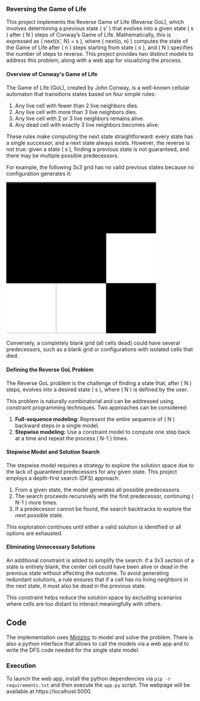 ### Reversing the Game of Life

This project implements the Reverse Game of Life (Reverse GoL), which involves determining a previous state \( s' \) that evolves into a given state \( s \) after \( N \) steps of Conway’s Game of Life. Mathematically, this is expressed as \( next(s', N) = s \), where \( next(o, n) \) computes the state of the Game of Life after \( n \) steps starting from state \( o \), and \( N \) specifies the number of steps to reverse. This project provides two distinct models to address this problem, along with a web app for visualizing the process.

#### Overview of Conway's Game of Life
The Game of Life (GoL), created by John Conway, is a well-known cellular automaton that transitions states based on four simple rules:
1. Any live cell with fewer than 2 live neighbors dies.
2. Any live cell with more than 3 live neighbors dies.
3. Any live cell with 2 or 3 live neighbors remains alive.
4. Any dead cell with exactly 3 live neighbors becomes alive.

These rules make computing the next state straightforward: every state has a single successor, and a next state always exists. However, the reverse is not true: given a state \( s \), finding a previous state is not guaranteed, and there may be multiple possible predecessors. 

For example, the following 3x3 grid has no valid previous states because no configuration generates it:

<img src="img/no_sol.jpg" alt="no solutions" width="400"/>

Conversely, a completely blank grid (all cells dead) could have several predecessors, such as a blank grid or configurations with isolated cells that died.

#### Defining the Reverse GoL Problem
The Reverse GoL problem is the challenge of finding a state that, after \( N \) steps, evolves into a desired state \( s \), where \( N \) is defined by the user.

This problem is naturally combinatorial and can be addressed using constraint programming techniques. Two approaches can be considered:
1. **Full-sequence modeling:** Represent the entire sequence of \( N \) backward steps in a single model.
2. **Stepwise modeling:** Use a constraint model to compute one step back at a time and repeat the process \( N-1 \) times.

#### Stepwise Model and Solution Search
The stepwise model requires a strategy to explore the solution space due to the lack of guaranteed predecessors for any given state. This project employs a depth-first search (DFS) approach:
1. From a given state, the model generates all possible predecessors.
2. The search proceeds recursively with the first predecessor, continuing \( N-1 \) more times.
3. If a predecessor cannot be found, the search backtracks to explore the next possible state.

This exploration continues until either a valid solution is identified or all options are exhausted.

#### Eliminating Unnecessary Solutions
An additional constraint is added to simplify the search: if a 3x3 section of a state is entirely blank, the center cell could have been alive or dead in the previous state without affecting the outcome. To avoid generating redundant solutions, a rule ensures that if a cell has no living neighbors in the next state, it must also be dead in the previous state.

This constraint helps reduce the solution space by excluding scenarios where cells are too distant to interact meaningfully with others.

## Code 
The implementation uses [Minizinc](https://www.minizinc.org/) to model and solve the problem. There is also a python interface that allows to call the models via a web app and to write the DFS code needed for the single state model. 

### Execution
To launch the web app, install the python dependencies via ```pip -r requirements.txt``` and then execute the ```app.py``` script. The webpage will be available at https://localhost:5000.
